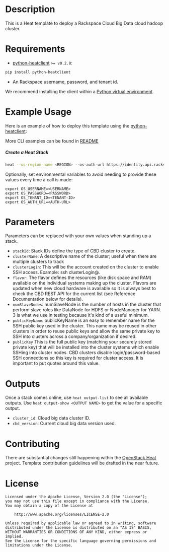 Description
==========

This is a Heat template to deploy a Rackspace Cloud Big Data cloud hadoop cluster.

Requirements
==========
* [python-heatclient](https://github.com/openstack/python-heatclient) `>= v0.2.8`:

```bash
pip install python-heatclient
```
* An Rackspace username, password, and tenant id.

We recommend installing the client within a [Python virtual
environment](http://www.virtualenv.org/).

Example Usage
=============
Here is an example of how to deploy this template using the
[python-heatclient](https://github.com/openstack/python-heatclient):

More CLI examples can be found in [README](https://github.com/rackerlabs/cbd_heat_plugin/blob/master/README.md)
##### Create a Heat Stack
```sh
heat --os-region-name <REGION> --os-auth-url https://identity.api.rackspacecloud.com/v2.0/ --os-tenant-id <TENANT-ID> --os-username <OS-USERNAME> --os-password <OS-PASSWORD> stack-create -f hadoop.yaml <CLUSTER-NAME>
```
Optionally, set environmental variables to avoid needing to provide these values every time a call is made:

```
export OS_USERNAME=<USERNAME>
export OS_PASSWORD=<PASSWORD>
export OS_TENANT_ID=<TENANT-ID>
export OS_AUTH_URL=<AUTH-URL>
```

Parameters
=========
Parameters can be replaced with your own values when standing up a stack.

 - `stackId`: Stack IDs define the type of CBD cluster to create. 
 - `clusterName`: A descriptive name of the cluster; useful when there are multiple clusters to track
 - `clusterLogin`: This will be the account created on the cluster to enable SSH access. Example: ssh clusterLogin@<your cluster IP>.
 - `flavor`: The flavor defines the resources (like disk space and RAM) available on the individual systems making up the cluster. Flavors are updated when new cloud hardware is available so it is always best to check the CBD REST API for the current list (see Reference Documentation below for details).
 - `numSlaveNodes`: numSlaveNode is the number of hosts in the cluster that perform slave roles like DataNode for HDFS or NodeManager for YARN.  3 is what we use in testing because it's kind of a useful minimum.
 - `publicKeyName`: publicKeyName is an easy to remember name for the SSH public key used in the cluster. This name may be reused in other clusters in order to reuse public keys and allow the same private key to SSH into clusters across a company/organization if desired.
 - `publicKey` This is the full public key (matching your securely stored private key) that will be installed into the cluster systems which enable SSHing into cluster nodes. CBD clusters disable login/password-based SSH connections so this key is required for cluster access. It is important to put quotes around this value.

Outputs
=======

Once a stack comes online, use `heat output-list` to see all available outputs.
Use `heat output-show <OUTPUT NAME>` to get the value for a specific output.
 
 * `cluster_id`:  Cloud big data cluster ID.
 *  `cbd_version`: Current cloud big data version used.
 
Contributing
============
There are substantial changes still happening within the [OpenStack
Heat](https://wiki.openstack.org/wiki/Heat) project. Template contribution
guidelines will be drafted in the near future.

License
=======
```
Licensed under the Apache License, Version 2.0 (the "License");
you may not use this file except in compliance with the License.
You may obtain a copy of the License at

    http://www.apache.org/licenses/LICENSE-2.0

Unless required by applicable law or agreed to in writing, software
distributed under the License is distributed on an "AS IS" BASIS,
WITHOUT WARRANTIES OR CONDITIONS OF ANY KIND, either express or implied.
See the License for the specific language governing permissions and
limitations under the License.
```

